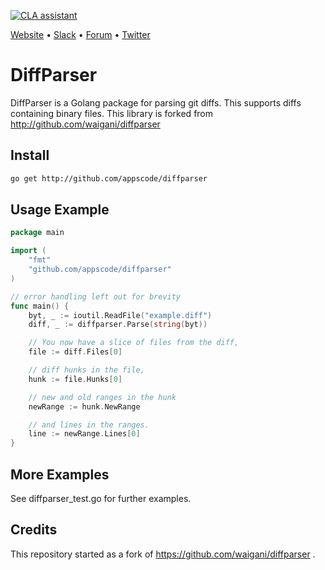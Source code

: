 [![CLA assistant](https://cla-assistant.io/readme/badge/appscode/diffparser)](https://cla-assistant.io/appscode/diffparser)

[Website](https://appscode.com) • [Slack](https://slack.appscode.com) • [Forum](https://discuss.appscode.com) • [Twitter](https://twitter.com/AppsCodeHQ)

DiffParser
===========

DiffParser is a Golang package for parsing git diffs. This supports diffs containing binary files. This library is forked from http://github.com/waigani/diffparser

Install
-------

```sh
go get http://github.com/appscode/diffparser
```

Usage Example
-------------

```go
package main

import (
	"fmt"
	"github.com/appscode/diffparser"
)

// error handling left out for brevity
func main() {
	byt, _ := ioutil.ReadFile("example.diff")
	diff, _ := diffparser.Parse(string(byt))

	// You now have a slice of files from the diff,
	file := diff.Files[0]

	// diff hunks in the file,
	hunk := file.Hunks[0]

	// new and old ranges in the hunk
	newRange := hunk.NewRange

	// and lines in the ranges.
	line := newRange.Lines[0]
}
```

More Examples
-------------

See diffparser_test.go for further examples.


Credits
-------
This repository started as a fork of https://github.com/waigani/diffparser .
